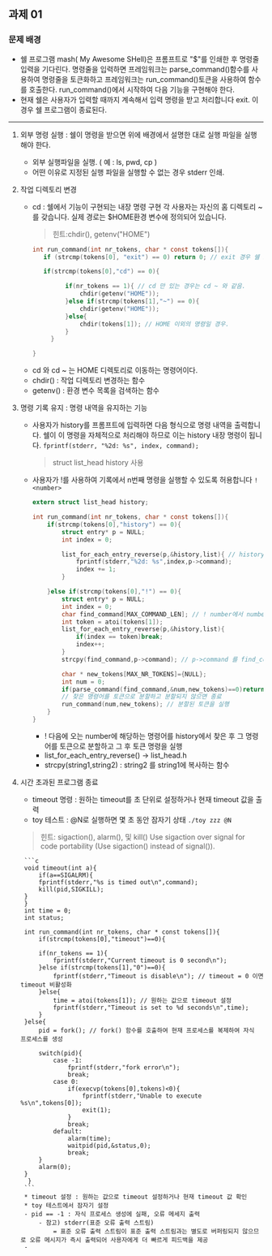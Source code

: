 과제 01
---
### 문제 배경
- 쉘 프로그램 mash( My Awesome SHell)은 프롬프트로 "$"를 인쇄한 후 명령줄 입력을 기다린다.
  명령줄을 입력하면 프레임워크는 parse_command()함수를 사용하여 명령줄을 토큰화하고 프레임워크는 run_command()토큰을 사용하여 함수를 호출한다. run_command()에서 시작하여 다음 기능을 구현해야 한다.
- 현재 쉘은 사용자가 입력할 때까지 계속해서 입력 명령을 받고 처리합니다 exit. 이 경우 쉘 프로그램이 종료된다.
---

1. 외부 명령 실행 : 쉘이 명령을 받으면 위에 배경에서 설명한 대로 실행 파일을 실행해야 한다.
     - 외부 실행파일을 실행. ( 예 : ls, pwd, cp )
     - 어떤 이유로 지정된 실행 파일을 실행할 수 없는 경우 stderr 인쇄.
       
2. 작업 디렉토리 변경
     - cd : 쉘에서 기능이 구현되는 내장 명령 구현
       각 사용자는 자신의 홈 디렉토리 ~를 갖습니다. 실제 경로는 $HOME환경 변수에 정의되어 있습니다.
       > 힌트:chdir(), getenv("HOME")

       ```c
       int run_command(int nr_tokens, char * const tokens[]){
          if (strcmp(tokens[0], "exit") == 0) return 0; // exit 경우 쉘 프로그램 종료.

          if(strcmp(tokens[0],"cd") == 0){

		        if(nr_tokens == 1){ // cd 만 있는 경우는 cd ~ 와 같음.
			        chdir(getenv("HOME"));
		        }else if(strcmp(tokens[1],"~") == 0){
			        chdir(getenv("HOME"));
		        }else{
			        chdir(tokens[1]); // HOME 이외의 명령일 경우.
		        }
	        }

       }
       ```
	* cd 와 cd ~ 는 HOME 디렉토리로 이동하는 명령어이다.
 	* chdir() : 작업 디렉토리 변경하는 함수
  	* getenv() : 환경 변수 목록을 검색하는 함수

     
        
3. 명령 기록 유지 : 명령 내역을 유지하는 기능
   - 사용자가 history를 프롬프트에 입력하면 다음 형식으로 명령 내역을 출력합니다. 쉘이 이 명령을 자체적으로 처리해야 하므로 이는 history 내장 명령이 됩니다.
     `fprintf(stderr, "%2d: %s", index, command);`
     > struct list_head history 사용
   - 사용자가 !를 사용하여 기록에서 n번째 명령을 실행할 수 있도록 허용합니다 `! <number>`

     	```c
      	extern struct list_head history;
     
      	int run_command(int nr_tokens, char * const tokens[]){
      		if(strcmp(tokens[0],"history") == 0){
		        struct entry* p = NULL;
		        int index = 0;

		        list_for_each_entry_reverse(p,&history,list){ // history를 역순으로 출력(예전명령을 순서대로)
			        fprintf(stderr,"%2d: %s",index,p->command);
			        index += 1;
		        }

	    	}else if(strcmp(tokens[0],"!") == 0){
		        struct entry* p = NULL;
		        int index = 0;
		        char find_command[MAX_COMMAND_LEN]; // ! number에서 number번째 명령어 저장
		        int token = atoi(tokens[1]);
		        list_for_each_entry_reverse(p,&history,list){
			        if(index == token)break;
			        index++;
		        }
		        strcpy(find_command,p->command); // p->command 를 find_command로 복사

		        char * new_tokens[MAX_NR_TOKENS]={NULL};
		        int num = 0;
		        if(parse_command(find_command,&num,new_tokens)==0)return -1;
      			// 찾은 명령어를 토큰으로 분할하고 분할되지 않으면 종료
		        run_command(num,new_tokens); // 분할된 토큰을 실행
           	}
       	}
     	```
     	* ! 다음에 오는 number에 해당하는 명령어를 history에서 찾은 후 그 명령어를 토큰으로 분할하고 그 후 토큰 명령을 실행
     	* list_for_each_entry_reverse() -> list_head.h
     	* strcpy(string1,string2) : string2 를 string1에 복사하는 함수
     	  

     
     
4. 시간 초과된 프로그램 종료
   - timeout 명령 : 원하는 timeout를 초 단위로 설정하거나 현재 timeout 값을 출력
   - toy 테스트 : @N로 실행하면 몇 초 동안 잠자기 상태 `./toy zzz @N`
   > 힌트: sigaction(), alarm(), 및 kill()
   > Use sigaction over signal for code portability (Use sigaction() instead of signal()).

     	```c
     	void timeout(int a){
     		if(a==SIGALRM){
			fprintf(stderr,"%s is timed out\n",command);
			kill(pid,SIGKILL);
		}
     	}
     	int time = 0;
     	int status;

     	int run_command(int nr_tokens, char * const tokens[]){
     		if(strcmp(tokens[0],"timeout")==0){

			if(nr_tokens == 1){
				fprintf(stderr,"Current timeout is 0 second\n");
			}else if(strcmp(tokens[1],"0")==0){
				fprintf(stderr,"Timeout is disable\n"); // timeout = 0 이면 timeout 비활성화
			}else{
				time = atoi(tokens[1]); // 원하는 값으로 timeout 설정
				fprintf(stderr,"Timeout is set to %d seconds\n",time);
			}
		}else{
			pid = fork(); // fork() 함수를 호출하여 현재 프로세스를 복제하여 자식 프로세스를 생성

			switch(pid){
				case -1:
					fprintf(stderr,"fork error\n");
					break;
				case 0:
					if(execvp(tokens[0],tokens)<0){
						fprintf(stderr,"Unable to execute %s\n",tokens[0]);
						exit(1);
					}
					break;
				default:
					alarm(time);
					waitpid(pid,&status,0);
					break;	
			}	
			alarm(0);
		}
    	 }
     	```
     	* timeout 설정 : 원하는 값으로 timeout 설정하거나 현재 timeout 값 확인
     	* toy 테스트에서 잠자기 설정
   		- pid == -1 : 자식 프로세스 생성에 실패, 오류 메세지 출력
   			- 참고) stderr(표준 오류 출력 스트림)
   				= 표준 오류 출력 스트림이 표준 출력 스트림과는 별도로 버퍼링되지 않으므로 오류 메시지가 즉시 출력되어 사용자에게 더 빠르게 피드백을 제공
   		- 
   






       
